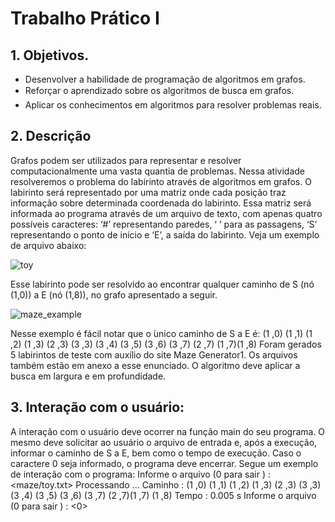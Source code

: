 # Trabalho Prático I
## 1. Objetivos.

- Desenvolver a habilidade de programação de algoritmos em grafos.
- Reforçar o aprendizado sobre os algoritmos de busca em grafos.
- Aplicar os conhecimentos em algoritmos para resolver problemas reais.
  
## 2. Descrição

Grafos podem ser utilizados para representar e resolver computacionalmente uma vasta quantia de problemas. Nessa atividade resolveremos o problema do labirinto através de algoritmos em grafos. O labirinto será representado por uma matriz onde cada posição traz informação sobre determinada coordenada do labirinto. Essa matriz será informada ao programa através de um arquivo de texto, com apenas quatro possíveis caracteres: ‘#’ representando paredes, ‘ ’ para as passagens, ‘S’ representando o ponto de início e ‘E’, a saída do labirinto. Veja um exemplo de arquivo abaixo:

![toy](https://github.com/user-attachments/assets/4c09e5a5-7a11-434c-adef-217d5dcf44ac)

Esse labirinto pode ser resolvido ao encontrar qualquer caminho de S (nó (1,0)) a E (nó (1,8)), no grafo apresentado a seguir.

![maze_example](https://github.com/user-attachments/assets/ab91550f-44dc-43ea-b51d-618bdcb37511)

Nesse exemplo é fácil notar que o ́unico caminho de S a E é:
(1 ,0) (1 ,1) (1 ,2) (1 ,3) (2 ,3) (3 ,3) (3 ,4) (3 ,5) (3 ,6) (3 ,7) (2 ,7) (1 ,7)(1 ,8)
Foram gerados 5 labirintos de teste com auxílio do site Maze Generator1. Os arquivos também estão em anexo a esse enunciado.
O algoritmo deve aplicar a busca em largura e em profundidade.

## 3. Interação com o usuário:

A interação com o usuário deve ocorrer na função main do seu programa. O mesmo deve solicitar ao usuário o arquivo de entrada e, após a execução, informar o caminho de S a E, bem como o tempo de execução. Caso o caractere 0 seja informado, o programa deve encerrar. Segue um exemplo de interação com o programa:
Informe o arquivo (0 para sair ) : <maze/toy.txt>
Processando ...
Caminho : (1 ,0) (1 ,1) (1 ,2) (1 ,3) (2 ,3) (3 ,3) (3 ,4) (3 ,5) (3 ,6) (3 ,7) (2 ,7)(1 ,7) (1 ,8)
Tempo : 0.005 s
Informe o arquivo (0 para sair ) : <0>
